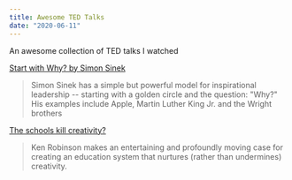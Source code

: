 ```yaml
---
title: Awesome TED Talks
date: "2020-06-11"
---
```


An awesome collection of TED talks I watched

<!-- more -->

[Start with Why? by Simon Sinek](https://www.ted.com/talks/simon_sinek_how_great_leaders_inspire_action?referrer=playlist-the_10_most_popular_tedx_talks)
> Simon Sinek has a simple but powerful model for inspirational leadership -- starting with a golden circle and the question: "Why?" His examples include Apple, Martin Luther King Jr. and the Wright brothers


[The schools kill creativity?](https://www.ted.com/talks/sir_ken_robinson_do_schools_kill_creativity)
> Ken Robinson makes an entertaining and profoundly moving case for creating an education system that nurtures (rather than undermines) creativity.
